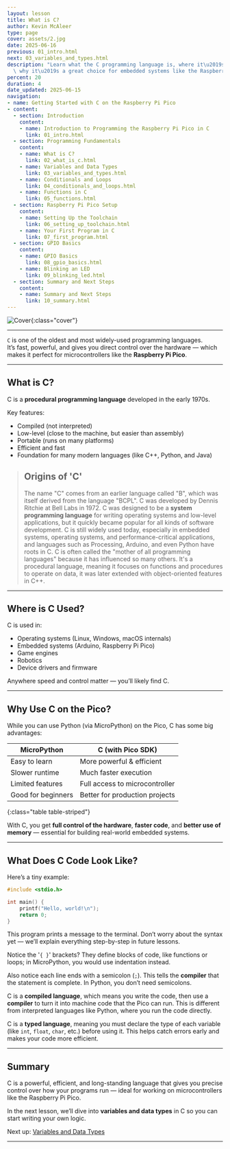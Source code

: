 ```yaml
---
layout: lesson
title: What is C?
author: Kevin McAleer
type: page
cover: assets/2.jpg
date: 2025-06-16
previous: 01_intro.html
next: 03_variables_and_types.html
description: "Learn what the C programming language is, where it\u2019s used, and\
  \ why it\u2019s a great choice for embedded systems like the Raspberry Pi Pico."
percent: 20
duration: 4
date_updated: 2025-06-15
navigation:
- name: Getting Started with C on the Raspberry Pi Pico
- content:
  - section: Introduction
    content:
    - name: Introduction to Programming the Raspberry Pi Pico in C
      link: 01_intro.html
  - section: Programming Fundamentals
    content:
    - name: What is C?
      link: 02_what_is_c.html
    - name: Variables and Data Types
      link: 03_variables_and_types.html
    - name: Conditionals and Loops
      link: 04_conditionals_and_loops.html
    - name: Functions in C
      link: 05_functions.html
  - section: Raspberry Pi Pico Setup
    content:
    - name: Setting Up the Toolchain
      link: 06_setting_up_toolchain.html
    - name: Your First Program in C
      link: 07_first_program.html
  - section: GPIO Basics
    content:
    - name: GPIO Basics
      link: 08_gpio_basics.html
    - name: Blinking an LED
      link: 09_blinking_led.html
  - section: Summary and Next Steps
    content:
    - name: Summary and Next Steps
      link: 10_summary.html
---
```



![Cover]({{page.cover}}){:class="cover"}

---

`C` is one of the oldest and most widely-used programming languages.  
It’s fast, powerful, and gives you direct control over the hardware — which makes it perfect for microcontrollers like the **Raspberry Pi Pico**.

---

## What is C?

C is a **procedural programming language** developed in the early 1970s.

Key features:

- Compiled (not interpreted)
- Low-level (close to the machine, but easier than assembly)
- Portable (runs on many platforms)
- Efficient and fast
- Foundation for many modern languages (like C++, Python, and Java)

> ## Origins of 'C'
>
> The name "C" comes from an earlier language called "B", which was itself derived from the language "BCPL". C was developed by Dennis Ritchie at Bell Labs in 1972.
> C was designed to be a **system programming language** for writing operating systems and low-level applications, but it quickly became popular for all kinds of software development.
> C is still widely used today, especially in embedded systems, operating systems, and performance-critical applications, and languages such as Processing, Arduino, and even Python have roots in C.
> C is often called the "mother of all programming languages" because it has influenced so many others.
> It's a procedural language, meaning it focuses on functions and procedures to operate on data, it was later extended with object-oriented features in C++.

---

## Where is C Used?

C is used in:

- Operating systems (Linux, Windows, macOS internals)
- Embedded systems (Arduino, Raspberry Pi Pico)
- Game engines
- Robotics
- Device drivers and firmware

Anywhere speed and control matter — you’ll likely find C.

---

## Why Use C on the Pico?

While you can use Python (via MicroPython) on the Pico, C has some big advantages:

| MicroPython        | C (with Pico SDK)              |
|--------------------|--------------------------------|
| Easy to learn      | More powerful & efficient      |
| Slower runtime     | Much faster execution          |
| Limited features   | Full access to microcontroller |
| Good for beginners | Better for production projects |
{:class="table table-striped"}

With C, you get **full control of the hardware**, **faster code**, and **better use of memory** — essential for building real-world embedded systems.

---

## What Does C Code Look Like?

Here’s a tiny example:

```c
#include <stdio.h>

int main() {
    printf("Hello, world!\n");
    return 0;
}
```

This program prints a message to the terminal. Don’t worry about the syntax yet — we’ll explain everything step-by-step in future lessons.

Notice the '`{ }`' brackets? They define blocks of code, like functions or loops; in MicroPython, you would use indentation instead.

Also notice each line ends with a semicolon (`;`). This tells the **compiler** that the statement is complete. In Python, you don’t need semicolons.

C is a **compiled language**, which means you write the code, then use a **compiler** to turn it into machine code that the Pico can run. This is different from interpreted languages like Python, where you run the code directly.

C is a **typed language**, meaning you must declare the type of each variable (like `int`, `float`, `char`, etc.) before using it. This helps catch errors early and makes your code more efficient.

---

## Summary

C is a powerful, efficient, and long-standing language that gives you precise control over how your programs run — ideal for working on microcontrollers like the Raspberry Pi Pico.

In the next lesson, we’ll dive into **variables and data types** in C so you can start writing your own logic.

Next up: [Variables and Data Types](03_variables_and_types)

---
